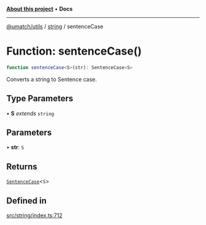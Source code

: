 [**About this project**](../../README.md) • **Docs**

***

[@umatch/utils](../../api.md) / [string](../README.md) / sentenceCase

# Function: sentenceCase()

```ts
function sentenceCase<S>(str): SentenceCase<S>
```

Converts a string to Sentence case.

## Type Parameters

• **S** *extends* `string`

## Parameters

• **str**: `S`

## Returns

[`SentenceCase`](../type-aliases/SentenceCase.md)\<`S`\>

## Defined in

[src/string/index.ts:712](https://github.com/umatch-oficial/utils/blob/main/src/string/index.ts#L712)
